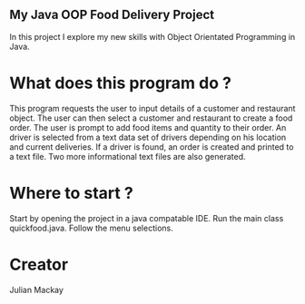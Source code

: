 ## My Java OOP Food Delivery Project
In this project I explore my new skills with Object Orientated Programming in Java. 
# What does this program do ?
This program requests the user to input details of a customer and restaurant object.
The user can then select a customer and restaurant to create a food order.
The user is prompt to add food items and quantity to their order.
An driver is selected from a text data set of drivers depending on his location and current deliveries.
If a driver is found, an order is created and printed to a text file.
Two more informational text files are also generated.
# Where to start ?
Start by opening the project in a java compatable IDE.
Run the main class quickfood.java.
Follow the menu selections.
# Creator
Julian Mackay
